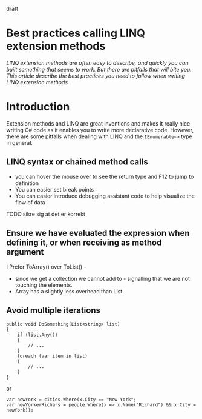 draft
# Best practices calling LINQ extension methods

*LINQ extension methods are often easy to describe, and quickly you can built something that seems to work. But there *are* pitfalls that will bite you. This article describe the best practices you need to follow when writing LINQ extension methods.* 


# Introduction

Extension methods and LINQ are great inventions and makes it really nice writing C# code as it enables you to write more declarative code. However, there are some pitfalls when dealing with LINQ and the `IEnumerable<>` type in general. 




## LINQ syntax or chained method calls

* you can hover the mouse over to see the return type and F12 to jump to definition
* You can easier set break points
* You can easier introduce debugging assistant code to help visualize the flow of data

TODO sikre sig at det er korrekt

## Ensure we have evaluated the expression when defining it, or when receiving as method argument 

I Prefer ToArray() over ToList() - 

* since we get a collection we cannot add to - signalling that we are not touching the elements.
* Array has a slightly less overhead than List


## Avoid multiple iterations 

```
public void DoSomething(List<string> list)
{
    if (list.Any())
    {
        // ...
    }
    foreach (var item in list)
    {
        // ...
    }
}
```

or

```
var newYork = cities.Where(x.City == "New York";
var newYorkerRichars = people.Where(x => x.Name("Richard") && x.City = newYork));
```
 
